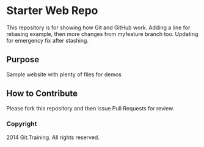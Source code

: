 # Starter Web Repo

This repository is for showing how Git and GitHub work. Adding a line for rebasing example, then more changes from myfeature branch too. Updating for emergency fix after stashing.

## Purpose

Sample website with plenty of files for demos

## How to Contribute

Please fork this repository and then issue Pull Requests for review.

### Copyright

2014 Git.Training. All rights reserved.
